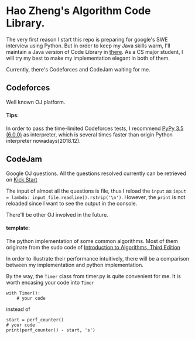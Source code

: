 # Hao Zheng's Algorithm Code Library.
The very first reason I start this repo is preparing for google's SWE interview using Python.
But in order to keep my Java skills warm, I'll maintain a Java version of Code Library in [there](https://github.com/zh-plus/Code_Library_Java).
As a CS major student, I will try my best to make my implementation elegant in both of them.

Currently, there's Codeforces and CodeJam waiting for me.

## Codeforces
Well known OJ platform.

#### Tips:
In order to pass the time-limited Codeforces tests, I recommend [PyPy 3.5 (6.0.0)](https://pypy.org/) as interpreter, which is several times 
faster than origin Python interpreter nowadays(2018.12).


## CodeJam
Google OJ questions.
All the questions resolved currently can be retrieved on [Kick Start](https://codingcompetitions.withgoogle.com/kickstart/archive)

The input of almost all the questions is file, thus I reload the `input` as `input = lambda: input_file.readline().rstrip('\n')`.
However, the `print` is not reloaded since I want to see the output in the console. 

There'll be other OJ involved in the future.

#### template:
The python implementation of some common algorithms.
Most of them originate from the sudo code of [Introduction to Algorithms, Third Edition](https://mitpress.mit.edu/books/introduction-algorithms-third-edition)

In order to illustrate their performance intuitively, there will be a comparison between my implementation and python implementation.

By the way, the `Timer` class from timer.py is quite convenient for me. It is worth encasing your code into `Timer`
```
with Timer():
    # your code
```
instead of 
```
start = perf_counter()
# your code
print(perf_counter() - start, 's')
```
